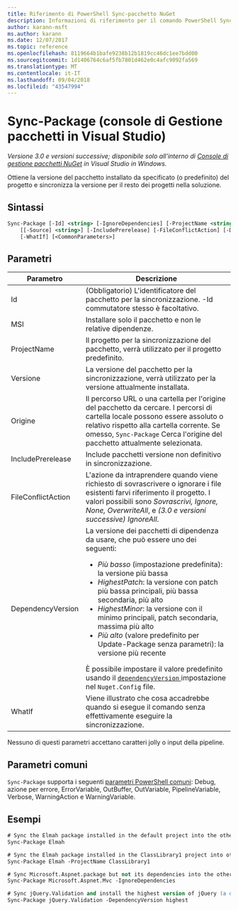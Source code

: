 ```yaml
---
title: Riferimento di PowerShell Sync-pacchetto NuGet
description: Informazioni di riferimento per il comando PowerShell Sync-pacchetto nella Console di gestione pacchetti NuGet in Visual Studio.
author: karann-msft
ms.author: karann
ms.date: 12/07/2017
ms.topic: reference
ms.openlocfilehash: 8119664b1bafe9238b12b1819cc46dc1ee7bdd00
ms.sourcegitcommit: 1d1406764c6af5fb7801d462e0c4afc9092fa569
ms.translationtype: MT
ms.contentlocale: it-IT
ms.lasthandoff: 09/04/2018
ms.locfileid: "43547994"
---
```

# <a name="sync-package-package-manager-console-in-visual-studio"></a>Sync-Package (console di Gestione pacchetti in Visual Studio)

*Versione 3.0 e versioni successive; disponibile solo all'interno di [Console di gestione pacchetti NuGet](package-manager-console.md) in Visual Studio in Windows.*

Ottiene la versione del pacchetto installato da specificato (o predefinito) del progetto e sincronizza la versione per il resto dei progetti nella soluzione.

## <a name="syntax"></a>Sintassi

```ps
Sync-Package [-Id] <string> [-IgnoreDependencies] [-ProjectName <string>] [[-Version] <string>]
    [[-Source] <string>] [-IncludePrerelease] [-FileConflictAction] [-DependencyVersion]
    [-WhatIf] [<CommonParameters>]
```

## <a name="parameters"></a>Parametri

| Parametro | Descrizione |
| --- | --- |
| Id | (Obbligatorio) L'identificatore del pacchetto per la sincronizzazione. -Id commutatore stesso è facoltativo. |
| MSI | Installare solo il pacchetto e non le relative dipendenze. |
| ProjectName | Il progetto per la sincronizzazione del pacchetto, verrà utilizzato per il progetto predefinito. |
| Versione | La versione del pacchetto per la sincronizzazione, verrà utilizzato per la versione attualmente installata. |
| Origine | Il percorso URL o una cartella per l'origine del pacchetto da cercare. I percorsi di cartella locale possono essere assoluto o relativo rispetto alla cartella corrente. Se omesso, `Sync-Package` Cerca l'origine del pacchetto attualmente selezionata. |
| IncludePrerelease | Include pacchetti versione non definitivo in sincronizzazione. |
| FileConflictAction | L'azione da intraprendere quando viene richiesto di sovrascrivere o ignorare i file esistenti farvi riferimento il progetto. I valori possibili sono *Sovrascrivi, Ignore, None, OverwriteAll*, e *(3.0 e versioni successive)* *IgnoreAll*. |
| DependencyVersion | La versione dei pacchetti di dipendenza da usare, che può essere uno dei seguenti:<br/><ul><li>*Più basso* (impostazione predefinita): la versione più bassa</li><li>*HighestPatch*: la versione con patch più bassa principali, più bassa secondaria, più alto</li><li>*HighestMinor*: la versione con il minimo principali, patch secondaria, massima più alto</li><li>*Più alto* (valore predefinito per Update-Package senza parametri): la versione più recente</li></ul>È possibile impostare il valore predefinito usando il [ `dependencyVersion` ](../reference/nuget-config-file.md#config-section) impostazione nel `Nuget.Config` file. |
| WhatIf | Viene illustrato che cosa accadrebbe quando si esegue il comando senza effettivamente eseguire la sincronizzazione. |

Nessuno di questi parametri accettano caratteri jolly o input della pipeline.

## <a name="common-parameters"></a>Parametri comuni

`Sync-Package` supporta i seguenti [parametri PowerShell comuni](http://go.microsoft.com/fwlink/?LinkID=113216): Debug, azione per errore, ErrorVariable, OutBuffer, OutVariable, PipelineVariable, Verbose, WarningAction e WarningVariable.

## <a name="examples"></a>Esempi

```ps
# Sync the Elmah package installed in the default project into the other projects in the solution
Sync-Package Elmah

# Sync the Elmah package installed in the ClassLibrary1 project into other projects in the solution
Sync-Package Elmah -ProjectName ClassLibrary1

# Sync Microsoft.Aspnet.package but not its dependencies into the other projects in the solution
Sync-Package Microsoft.Aspnet.Mvc -IgnoreDependencies

# Sync jQuery.Validation and install the highest version of jQuery (a dependency) from the package source    
Sync-Package jQuery.Validation -DependencyVersion highest
```
